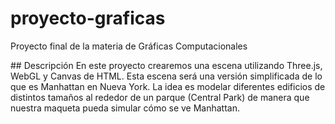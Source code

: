 # proyecto-graficas
Proyecto final de la materia de Gráficas Computacionales

## Descripción
En este proyecto crearemos una escena utilizando Three.js, WebGL y Canvas de HTML. Esta escena será una versión simplificada de lo que es Manhattan en Nueva York. La idea es modelar diferentes edificios de distintos tamaños al rededor de un parque (Central Park) de manera que nuestra maqueta pueda simular cómo se ve Manhattan.
